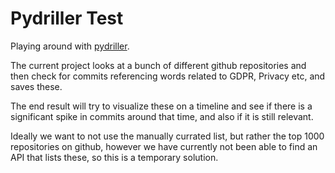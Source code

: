 # Pydriller Test


Playing around with [pydriller](https://github.com/ishepard/pydriller).

The current project looks at a bunch of different github repositories and then
check for commits referencing words related to GDPR, Privacy etc, and saves
these.

The end result will try to visualize these on a timeline and see if there is a
significant spike in commits around that time, and also if it is still relevant.

Ideally we want to not use the manually currated list, but rather the top 1000
repositories on github, however we have currently not been able to find an API
that lists these, so this is a temporary solution.

